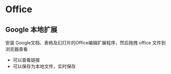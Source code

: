 # Office

## Google 本地扩展

安装 Google文档、表格及幻灯片的Office编辑扩展程序，然后拖拽 office 文件到浏览器查看

- 可以查看链接
- 可以保存为本地文件，实时保存
